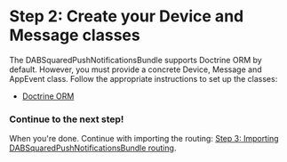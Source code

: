 Step 2: Create your Device and Message classes
==============================================

The DABSquaredPushNotificationsBundle supports Doctrine ORM by
default. However, you must provide a concrete Device, Message and AppEvent class. Follow
the appropriate instructions to set up the classes:

- [Doctrine ORM](2-mapping_orm.md)

### Continue to the next step!
When you're done. Continue with importing the routing:
[Step 3: Importing DABSquaredPushNotificationsBundle routing](3-importing_dabpushnotificationsbundle_routing.md).
